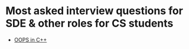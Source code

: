 # Most asked interview questions for SDE & other roles for CS students

- [OOPS in C++](https://raw.githubusercontent.com/imsoumya18/CS_interview_questions/main/files/oops.md)
